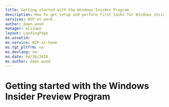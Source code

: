 ```yaml
---
title: Getting started with the Windows Insider Program
description: How to get setup and perform first tasks for Windows Insider Program Preview Builds
services: WIP-at-work
author: dawn.wood
manager: elizapo
layout: LandingPage
ms.assetid: 
ms.service: WIP-at-home
ms.tgt_pltfrm: na
ms.devlang: na
ms.date: 04/10/2018
ms.author: dawn.wood
---
```


# Getting started with the Windows Insider Preview Program
